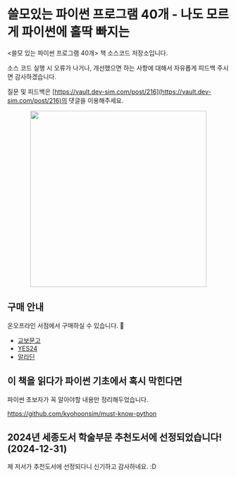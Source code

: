 # 쓸모있는 파이썬 프로그램 40개 - 나도 모르게 파이썬에 홀딱 빠지는

<쓸모 있는 파이썬 프로그램 40개> 책 소스코드 저장소입니다.

소스 코드 실행 시 오류가 나거나, 개선했으면 하는 사항에 대해서 자유롭게 피드백 주시면 감사하겠습니다.

질문 및 피드백은 [https://vault.dev-sim.com/post/216](https://vault.dev-sim.com/post/216)의 댓글을 이용해주세요.

<div style="text-align: center; margin: 0 auto !important;">
  <img src="https://github.com/kyohoonsim/useful_python_program_40/assets/58966525/68b30f5b-4954-4b49-a304-3b765e7c2681"  width="400px">
</div>

## 구매 안내

온오프라인 서점에서 구매하실 수 있습니다. 🎂

- [교보문고](https://product.kyobobook.co.kr/detail/S000202678019)
- [YES24](https://www.yes24.com/Product/Goods/119632804)
- [알라딘](https://www.aladin.co.kr/shop/wproduct.aspx?ItemId=318875239)

## 이 책을 읽다가 파이썬 기초에서 혹시 막힌다면

파이썬 초보자가 꼭 알아야할 내용만 정리해두었습니다. 

<https://github.com/kyohoonsim/must-know-python>

## 2024년 세종도서 학술부문 추천도서에 선정되었습니다! (2024-12-31)

제 저서가 추천도서에 선정되다니 신기하고 감사하네요. :D
